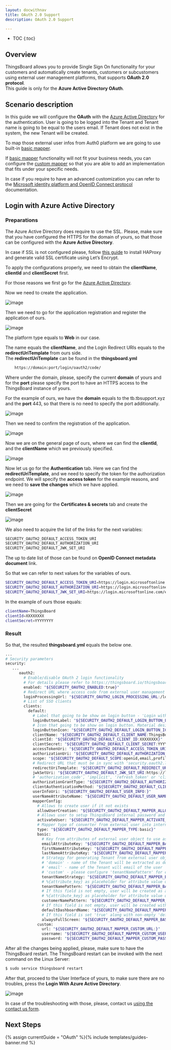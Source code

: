 ```yaml
---
layout: docwithnav
title: OAuth 2.0 Support
description: OAuth 2.0 Support

---
```


* TOC
{:toc}

## Overview
ThingsBoard allows you to provide Single Sign On functionality for your customers and automatically create tenants, customers or subcustomers using external user management platforms, that supports **OAuth 2.0 protocol**.  
This guide is only for the **Azure Active Directory OAuth**. 
## Scenario description

In this guide we will configure the **OAuth** with the [Azure Active Directory](https://portal.azure.com/) for the authentication. 
User is going to be logged into the Tenant and Tenant name is going to be equal to the users email.
If Tenant does not exist in the system, the new Tenant will be created.

To map those external user infos from Auth0 platform we are going to use built-in [basic mapper](/thingsboard-learning/docs/user-guide/oauth-2-support/#basic-mapper). 

If [basic mapper](/thingsboard-learning/docs/user-guide/oauth-2-support/#basic-mapper) functionality will not fit your business needs, you can configure the [custom mapper](/thingsboard-learning/docs/user-guide/oauth-2-support/#custom-mapper)  so that you are able to add an implementation that fits under your specific needs.

In case if you require to have an advanced customization you can refer to the [Microsoft identity platform and OpenID Connect protocol](https://docs.microsoft.com/en-us/azure/active-directory/develop/v2-protocols-oidc) documentation.

## Login with Azure Active Directory

### Preparations 

The Azure Active Directory does require to use the SSL. Please, make sure that you have configured the HTTPS for the domain of yours, so that those can be configured with the **Azure Active Directory**.
  
In case if SSL is not configured please, follow [this guide](/thingsboard-learning/docs/user-guide/install/pe/add-haproxy-ubuntu/) to install HAProxy and generate valid SSL certificate using Let’s Encrypt.
                                 


To apply the configurations properly, we need to obtain the **clientName**,  **clientId** and **clientSecret** first.  

For those reasons we first go for the [Azure Active Directory](https://portal.azure.com/#blade/Microsoft_AAD_IAM/ActiveDirectoryMenuBlade/Overview).  

Now we need to create the application. 

![image](/images/user-guide/oauth-2-support/azure/azure-go-for-ad.png)

Then we need to go for the application registration and register the application of ours. 

![image](/images/user-guide/oauth-2-support/azure/azure-go-for-and-create-application.png)

The platform type equals to **Web** in our case. 

The name equals the **clientName**, and the Login Redirect URIs equals to the **redirectUriTemplate** from ours side.   
The  **redirectUriTemplate** can be found in the **thingsboard.yml**

```bash
    https://domain:port/login/oauth2/code/
```  

Where under the domain, please, specify the current **domain** of yours and for the **port** please specify the port to have an HTTPS access to the ThingsBoard instance of yours.  

For the example of ours, we have the **domain** equals to the tb.tbsupport.xyz and the **port** 443, so that there is no need to specify the port additionally.  
 

![image](/images/user-guide/oauth-2-support/azure/azure-create-application.png)

Then we need to confirm the registration of the application.

![image](/images/user-guide/oauth-2-support/azure/azure-application-general-data.png)

Now we are on the general page of ours, where we can find the **clientId**, and the **clientName** which we previously specified.  
  
![image](/images/user-guide/oauth-2-support/azure/azure-application-authentication.png)

Now let us go for the **Authentication** tab. Here we can find the **redirectUriTemplate**, and we need to specify the token 
for the authorization endpoint. We will specify the **access token** for the example reasons, and we need to **save the 
changes** which we have applied. 

![image](/images/user-guide/oauth-2-support/azure/azure-application-secrets.png)

Then we are going for the **Certificates & secrets** tab and create the **clientSecret** 

![image](/images/user-guide/oauth-2-support/azure/azure-application-endpoints.png)

We also need to acquire the list of the links for the next variables:  

```bash
SECURITY_OAUTH2_DEFAULT_ACCESS_TOKEN_URI
SECURITY_OAUTH2_DEFAULT_AUTHORIZATION_URI
SECURITY_OAUTH2_DEFAULT_JWK_SET_URI
```

The up to date list of those can be found on **OpenID Connect metadata document** link. 

So that we can refer to next values for the variables of ours.  
```bash
SECURITY_OAUTH2_DEFAULT_ACCESS_TOKEN_URI=https://login.microsoftonline.com/example-tenant-id/oauth2/token
SECURITY_OAUTH2_DEFAULT_AUTHORIZATION_URI=https://login.microsoftonline.com/example-tenant-id/oauth2/authorize
SECURITY_OAUTH2_DEFAULT_JWK_SET_URI=https://login.microsoftonline.com/example-tenant-id/discovery/keys
```

In the example of ours those equals: 
```bash
clientName=ThingsBoard
clientId=XXXXXXXX
clientSecret=YYYYYYYY
```


### Result

So that, the resulted **thingsboard.yml** equals the below one. 

```bash
...
# Security parameters
security:
   ...
      oauth2:
        # Enable/disable OAuth 2 login functionality
        # For details please refer to https://thingsboard.io/thingsboard-learning/docs/user-guide/oauth-2-support/
        enabled: "${SECURITY_OAUTH2_ENABLED:true}"
        # Redirect URL where access code from external user management system will be processed
        loginProcessingUrl: "${SECURITY_OAUTH2_LOGIN_PROCESSING_URL:/login/oauth2/code/}"
        # List of SSO clients
        clients:
          default:
            # Label that going to be show on login button - 'Login with {loginButtonLabel}'
            loginButtonLabel: "${SECURITY_OAUTH2_DEFAULT_LOGIN_BUTTON_LABEL:Azure Active Directory}"
            # Icon that going to be show on login button. Material design icon ID (https://material.angularjs.org/latest/api/directive/mdIcon)
            loginButtonIcon: "${SECURITY_OAUTH2_DEFAULT_LOGIN_BUTTON_ICON:}"
            clientName: "${SECURITY_OAUTH2_DEFAULT_CLIENT_NAME:ThingsBoard}"
            clientId: "${SECURITY_OAUTH2_DEFAULT_CLIENT_ID:XXXXXXXX}"
            clientSecret: "${SECURITY_OAUTH2_DEFAULT_CLIENT_SECRET:YYYYYYYY}"
            accessTokenUri: "${SECURITY_OAUTH2_DEFAULT_ACCESS_TOKEN_URI:https://login.microsoftonline.com/example-tenant-id/oauth2/token}"
            authorizationUri: "${SECURITY_OAUTH2_DEFAULT_AUTHORIZATION_URI:https://login.microsoftonline.com/example-tenant-id/oauth2/authorize}"
            scope: "${SECURITY_OAUTH2_DEFAULT_SCOPE:openid,email,profile}"
            # Redirect URL that must be in sync with 'security.oauth2.loginProcessingUrl', but domain name added
            redirectUriTemplate: "${SECURITY_OAUTH2_DEFAULT_REDIRECT_URI_TEMPLATE:https://tb.tbsupport.xyz/login/oauth2/code/}"
            jwkSetUri: "${SECURITY_OAUTH2_DEFAULT_JWK_SET_URI:https://login.microsoftonline.com/example-tenant-id/discovery/keys}"
            # 'authorization_code', 'implicit', 'refresh_token' or 'client_credentials'
            authorizationGrantType: "${SECURITY_OAUTH2_DEFAULT_AUTHORIZATION_GRANT_TYPE:authorization_code}"
            clientAuthenticationMethod: "${SECURITY_OAUTH2_DEFAULT_CLIENT_AUTHENTICATION_METHOD:post}" # basic or post
            userInfoUri: "${SECURITY_OAUTH2_DEFAULT_USER_INFO:}"
            userNameAttributeName: "${SECURITY_OAUTH2_DEFAULT_USER_NAME_ATTRIBUTE_NAME:email}"
            mapperConfig:
              # Allows to create user if it not exists
              allowUserCreation: "${SECURITY_OAUTH2_DEFAULT_MAPPER_ALLOW_USER_CREATION:true}"
              # Allows user to setup ThingsBoard internal password and login over default Login window
              activateUser: "${SECURITY_OAUTH2_DEFAULT_MAPPER_ACTIVATE_USER:false}"
              # Mapper type of converter from external user into internal - 'basic' or 'custom'
              type: "${SECURITY_OAUTH2_DEFAULT_MAPPER_TYPE:basic}"
              basic:
                # Key from attributes of external user object to use as email
                emailAttributeKey: "${SECURITY_OAUTH2_DEFAULT_MAPPER_BASIC_EMAIL_ATTRIBUTE_KEY:email}"
                firstNameAttributeKey: "${SECURITY_OAUTH2_DEFAULT_MAPPER_BASIC_FIRST_NAME_ATTRIBUTE_KEY:}"
                lastNameAttributeKey: "${SECURITY_OAUTH2_DEFAULT_MAPPER_BASIC_LAST_NAME_ATTRIBUTE_KEY:}"
                # Strategy for generating Tenant from external user object - 'domain', 'email' or 'custom'
                # 'domain' - name of the Tenant will be extracted as domain from the email of the user
                # 'email' - name of the Tenant will email of the user
                # 'custom' - please configure 'tenantNamePattern' for custom mapping
                tenantNameStrategy: "${SECURITY_OAUTH2_DEFAULT_MAPPER_BASIC_TENANT_NAME_STRATEGY:domain}"
                # %{attribute_key} as placeholder for attribute value of attributes of external user object
                tenantNamePattern: "${SECURITY_OAUTH2_DEFAULT_MAPPER_BASIC_TENANT_NAME_PATTERN:}"
                # If this field is not empty, user will be created as a user under defined Customer
                # %{attribute_key} as placeholder for attribute value of attributes of external user object
                customerNamePattern: "${SECURITY_OAUTH2_DEFAULT_MAPPER_BASIC_CUSTOMER_NAME_PATTERN:}"
                # If this field is not empty, user will be created with default defined Dashboard
                defaultDashboardName: "${SECURITY_OAUTH2_DEFAULT_MAPPER_BASIC_DEFAULT_DASHBOARD_NAME:}"
                # If this field is set 'true' along with non-empty 'defaultDashboardName', user will start from the defined Dashboard in fullscreen mode
                alwaysFullScreen: "${SECURITY_OAUTH2_DEFAULT_MAPPER_BASIC_ALWAYS_FULL_SCREEN:false}"
              custom:
                url: "${SECURITY_OAUTH2_DEFAULT_MAPPER_CUSTOM_URL:}"
                username: "${SECURITY_OAUTH2_DEFAULT_MAPPER_CUSTOM_USERNAME:}"
                password: "${SECURITY_OAUTH2_DEFAULT_MAPPER_CUSTOM_PASSWORD:}"
```


After all the changes being applied, please, make sure to have the ThingsBoard restart.
The ThingsBoard restart can be invoked with the next command on the Linux Server: 
```bash
$ sudo service thingsboard restart
```  
After that, proceed to the User Interface of yours, to make sure there are no troubles, press the **Login With Azure Active Directory**.

![image](/images/user-guide/oauth-2-support/azure/azure-login.png)

In case of the troubleshooting with those, please, contact us [using the contact us form](/thingsboard-learning/docs/contact-us/).

## Next Steps

{% assign currentGuide = "OAuth" %}{% include templates/guides-banner.md %}
